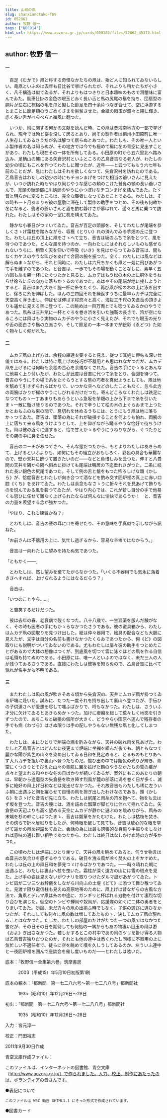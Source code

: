 ```yaml
---
title: 山峡の凧
slug: shanxianotako-f69
id: 052862
author: 牧野 信一
tags: ["NDC914"]
html_url: https://www.aozora.gr.jp/cards/000183/files/52862_45373.html
---
```


## author: 牧野 信一

#### 一




　百足《むかで》凧と称する奇怪なかたちの凧は、殆ど人に知られてゐないらしい。竜凧といふのは去年も日比谷で挙げられたが、それよりも稍かたちが小さく、凡そ構造は似てゐるが、それよりもはつきりと日本趣味のもので滑稽味に富んでゐた。風車仕掛の金色の眼玉と赤く長い舌と馬の尻尾の鬚を持ち、団扇型の胴片が左右に棕梠の毛を爪と擬した節足を四十余片つなぎ合せて、空に浮游するとまことに節足類のうごめくさまを髣髴させた。金紙の眼玉が爛々と陽に輝き、赤く長い舌がぺらぺらと微風に翻つた。

　いつか、凧に関する何かの文献を読んだ時、この凧は昔湘南地方の一部で挙げられ、現今では殆ど姿を没して居るとあり、尚その製作者は相州小田原町に唯一人生存してゐるさうだが名は解つて居らぬとあつた。わたしも、その唯一人といふ製作者の名は知らぬが、その地方では今でも極めて稀に冬の青空に見出すことがあり、わたしも現在その一体を所有してゐる。小田原の町から五六里北へ踏み込み、足柄山の麓にある矢倉沢村といふところの乙鳥音吉なる老人が、わたしの幼少の頃にもこれを作つてわたしに贈つたが、近年――と云つてももう六七年も前のことだが、急にわたしはそれを欲しくなつて、矢倉沢村を訪れたのである。乙鳥音吉はわたしの幼少の時にもチヨンまげをつけた相当の爺いさんに見えたが、いつか訪れた時もやはり同じやうな感じの頬のこけた鷲鼻の顎の長い爺いさんで、禿頭の後頭部に川蜻蛉のやうに小つぽけなチヨンまげを結んでゐた。たゞ昔と明らかに変るところは、完全な聾者になつてゐたことである。わたしは、その時も一ト月あまりも彼の屋敷に滞在して製作の助手をつとめ、その後も何故か冬になると、聾者の爺いさんと酒を酌む静けさが慕はれて、遥々と馬に乗つて訪れた。わたしはその家の一室に机を構えてゐた。

　静かな小春日がつゞいてゐた。音吉が百足の頭部を、そしてわたしが尾端を恭しくさゝげ霜柱を踏みながら、収穫《とりい》れの済んでゐる芋畑の丘に登つた。わたしは丘の頂上に凧をさゝへて立ち、音吉は坂のふちで糸をとつて、風を待つのであつた。どんな風を待つのか、一向わたしにはそれらしいものも感ぜられないうちに、稍暫く天を仰いで呼吸《いき》を見はからつてゐる音吉は、間もなくカケスのやうな叫びをあげて合図の腕を振つた。全く、わたしには風などは解らぬまゝながら、それと同時に、わたしは六尺ちかくも凧と一処に飛びあがつて手を離すのであつた。と音吉は、一歩でもその場を動くことなしに、素早く五六回も糸を腕一杯にたぐつたかと見ると、ムカデはもう松の木の上に胴体をうねらせ徐ろに丘の向方に落ちかゝるのであつた。あはやその尾端が地に接しようとすると、音吉はまた大きく腕一杯に糸をたぐり、再び凧が松の木の上に泳ぎ出すと、徐ろに糸を伸ばした。ほんの三四回それを繰返すうちに最早ムカデは完全に天空高く浮き出し、伸ばせば伸ばす程悠々と高く、海抜三千尺の矢倉岳の頂きよりも遥かに見える空に登つて、この眺めは一目万両とでも唸つてゐるかのやうであつた。凧糸は三升笊に一杯とぐろを巻き渋を引いた強靭の長さで、笊が空になるころには凧はもう実物のムカデのやうに小さく見えたが、それでも眼玉の光りや舌の面白さや鬚の立派さや、そして節足の一本一本までが絵彩《ゑどつ》た如く物々しく仰がれた。



#### 二




　ムカデ凧の上げ方は、余程の練達を要すると見え、従つて其処に興味も深い仕儀ではある。わたしは特に凧上げの技巧が不器用とも思はれなかつたが、ムカデ凧を上げるには何時も余程の苦心を余儀なくされた。音吉の手にかゝるとあんなに他易く上り付いたが、わたしが此度は音吉に代つて糸をとり、合図を待つて、音吉のやうにその場で糸をたぐらうとする態の巧者を真似ようとしても、凧は地を舐めて引きずられるばかりで、いつかな空へなどのしたこともなく、忽ち此方の両腕ばかりが櫂のやうにしびれるだけだつた。寄んどころなくわたしは跣足になつてものゝ一丁あまりもあらうといふ急坂を芋畑の上から下まで糸を引いたまゝ一散に駈け降りるのであつた。それで辛うじて松の木の上ぐらゐまで上つたかとおもふのも束の間で、息切れを休めるうちには、とうにもう凧は地に落ちかゝつてゐた。音吉は、墜落の為にそれが破損することを何よりも怕れ、両腕の上に落ちて来る凧をうけようとして、上を仰ぎながら踊るやうな恰好で待ちうけた。凧は彼の近くに達すると、恰で甘えかゝるやうにうねりながら、ぐつたりとその腕の中に身を任せた。

　音吉のコーチがあつてさへ、そんな態だつたから、もとよりわたしはあきらめて、上げるといふよりも、如何にもその組立がおもしろく、彩色の具合も華麗なので、壁か天井に飾つて置きたいのだ――などと負惜しみを云つた。伸すと八畳間の天井を隅から隅へ斜めに掛けても尾端は鴨居の下迄垂れさがつた。二条に岐れた長い銀色の尻尾であつた。そして例の舌と鬚をもつた怖ろしげな頭《かしら》が、恰度音吉とわたしが向き合つて酒などを酌み交す囲炉裡の真上に赤い口腔《くち》をあけてゐた。わたしは余念もなさゝうに折々それを見あげて飾りものを悦んでゐる風を装つてゐたが、やはり内心では、これが若し自分の手で他易くも思ひに任せて難なく上げられたならば何んなに愉快であらうか！　と、音吉の力量を羨望する念が強かつた。

「やはり、これも練習かね？」

　とわたしは、音吉の聾の耳に口を寄せたり、その意味を手真似で示しながら訊ねた。

「お前さんは不器用の上に、気忙し過ぎるから、容易な辛棒ではなからう。」

　音吉は一向わたしに望みを持たぬ気であつた。

「ともかく――」

　とわたしは、然し望みを棄てたがらなかつた。「いくら不器用でも気永に落着きさへすれば、上げられるようにはなるだらう？」

　音吉は、

「いつのことやら……」

　と苦笑するだけだつた。

　彼は去年の春、老衰病で歿くなつた。八十八歳で、一生涯薬を服んだ験がなく、その時も医者の手にもかゝらなかつたさうである。彼の道具箱から、わたしはムカデ凧の図取りを見つけ出した。絵は仲々器用で、絵具の配合なども大胆に見えたが、文字は自分の名前も書けなかつたくらゐであつたから、何《ど》の図取りにも説明がついてゐないのである。尤もわたしは屡々彼の助手をつとめたことがあるので大体の想像はつくが、到底風を切つて雲に泳ぐほどの凧を作る自信は毛頭も持てぬのである。小田原には、唯一人といふのではなく、未だ三人の人が残つてゐるさうである。直接にわたしは彼等を知らぬので、乙鳥音吉に比べて孰れが名手かも不明である。



#### 三




　またわたしは凩の風が吹きそめる頃から矢倉沢の、天井にムカデ凧が掛つてゐる炉端に赴いた。試みに、たつた一度それを持ち出して裏山へ登つたが、手伝ひの子供連さへが愛想を尽して嗤ふばかりで、埒もなかつた。わたしは、さういふ才分に欠けてゐるとあきらめかゝつた。加けに疳癪を起して荒々しく地面を引きずつたので、あちこちと破損の個所が大きく、どうやら小田原へ運んで残存者の手でも病《わづら》はさぬ限りは手の配しやうもない無残な凧と化してしまつた。

　わたしは、主にひとりで炉端の酒を酌みながら、天井の破れ凧を見あげた。わたしと乙鳥音吉とはどんなに夜更まで炉端に坐禅を組んだ後でも、朝ともなつて麗かな陽が紫色の山々を染め出してゐる日和を見定めると、とるものもとりあへず大ムカデを担いで裏山へ登つたものだ。憶ひ出の中では飴色の光りが輝き、青空にくつきりとそびえた山々の青肌に翼を拡げた鶴のやうなかたちの雪の痕が点々と望まれる和やかな冬の日ばかりが続いてゐるが、案外にもこのあたりの朝は、早朝から達磨型の矢倉岳を吹き降す烈風が麓の部落に渦を巻く日が多く、滅多に絶好の凧上げ日和などは見出せなかつた。それ故音吉もわたしも稀に左ういふ朝に出遇ふと胸を躍らせて自慢の凧を担ぎ出したわけなのである。頭《かしら》をさゝげた音吉が先に立ち、わたしは尻尾と凧糸の笊を抱へて、物をも云はず坂を登つた。音吉の腰には、酒を詰めた瓢箪が脚どりに伴れて揺れてゐた。矢倉岳の天辺よりも高く望める天空にムカデが静かに遊ぶのを眺めながら、凧糸の末端を杉の幹にしばつたまゝ、音吉は瓢箪をかたむけた。わたしは枯枝を焚き、その傍らで折々居眠りをしたが、何時眼を醒して見ても、音吉は放心的な眼を挙げて遥かの凧を視詰めてゐた。会話の為には最も誇張的な身振り手振りをしなければ意味の通じ難い相手であつたから、わたしは終日はなしかけぬ時の方が多かつた。

　この頃わたしは炉端にひとり坐つて、天井の凧を眺めてゐると、何うせ物言はぬ音吉の気合ひを感ずるやうである。破目を洩る風が冷く焚火の上をかすめた。わたしは丘の上の凧日和を夢見つゞけるばかりであつた。――時々晴れた朝に出遇ふと、わたしは裏山へ杖を曳いた。霜柱が深く遠方の山には雪の斑点を見た。上げ手の姿は見えないがウナリを取りつけたダルマ凪があがつてゐた。トンビ凪が二ツ三ツお辞儀をしながら川向ふの土堤《どて》に添つて舞ひ散つてゐた。見渡す限り電信柱も見えぬ高原地帯のために、凧上げは昔ながらの古風な方法で、角凧とデルマ凧は糸の中途に、ガンギリと杯ばれる刃物を付けて凄烈な切り合ひを演じた。低空のトンビや蝉凧や奴凧が、応援隊の如くに二体の勇者をとりまいてゐた。勿論、未だ方々の凧の出揃ふ時でもなく、子供の遊びに違ひなかつたが、それにしても刻々に凧の数は増してゐたものゝ、決してムカデ凧の現れることはなかつた。たしか、わたしの部屋のだけがたつた一つの凧ではなかつた筈だが、その日その日を期待しても何処の一隅からもあの物凄い目玉の凧は游《およ》ぎ出さなかつた。若しかするとこの村中であの凧のツリを掛け得る人物は乙鳥音吉独りだつたのか、それとも他の連中は悉くわたし同様に不器用の上に気忙しい不適任者で、徒らに空を眺めて嘆を久しうしてゐるのか、左ういふ連中と一夜囲炉裡を囲んで座談会を催し度いものだ――とわたしは呟いた。













底本：「牧野信一全集第六巻」筑摩書房

　　　2003（平成15）年5月10日初版第1刷

底本の親本：「都新聞　第一七二八六号～第一七二八八号」都新聞社

　　　1935（昭和10）年12月26日～28日

初出：「都新聞　第一七二八六号～第一七二八八号」都新聞社

　　　1935（昭和10）年12月26日～28日

入力：宮元淳一

校正：門田裕志

2011年9月30日作成

青空文庫作成ファイル：

このファイルは、インターネットの図書館、青空文庫（http://www.aozora.gr.jp/）で作られました。入力、校正、制作にあたったのは、ボランティアの皆さんです。











●表記について


	このファイルは W3C 勧告 XHTML1.1 にそった形式で作成されています。







●図書カード
